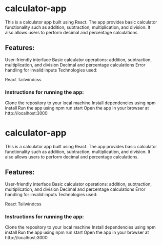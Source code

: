# calculator-app

This is a calculator app built using React. The app provides basic calculator functionality such as addition, subtraction, multiplication, and division. It also allows users to perform decimal and percentage calculations.

## Features:

User-friendly interface
Basic calculator operations: addition, subtraction, multiplication, and division
Decimal and percentage calculations
Error handling for invalid inputs
Technologies used:

React
Tailwindcss

### Instructions for running the app:

Clone the repository to your local machine
Install dependencies using npm install
Run the app using npm run start
Open the app in your browser at http://localhost:3000

# calculator-app

This is a calculator app built using React. The app provides basic calculator functionality such as addition, subtraction, multiplication, and division. It also allows users to perform decimal and percentage calculations.

## Features:

User-friendly interface
Basic calculator operations: addition, subtraction, multiplication, and division
Decimal and percentage calculations
Error handling for invalid inputs
Technologies used:

React
Tailwindcss

### Instructions for running the app:

Clone the repository to your local machine
Install dependencies using npm install
Run the app using npm run start
Open the app in your browser at http://localhost:3000
